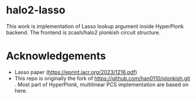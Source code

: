 # halo2-lasso

This work is implementation of Lasso lookup argument inside HyperPlonk backend.
The frontend is zcash/halo2 plonkish circuit structure.

# Acknowledgements

- Lasso paper (https://eprint.iacr.org/2023/1216.pdf)
- This repo is originally the fork of https://github.com/han0110/plonkish.git . Most part of HyperPlonk, multilinear PCS implementation are based on here.
